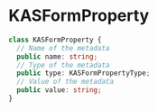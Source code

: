 # <a name="kasformproperty"></a>KASFormProperty
```typescript
class KASFormProperty {
  // Name of the metadata
  public name: string;
  // Type of the metadata
  public type: KASFormPropertyType;
  // Value of the metadata
  public value: string;
}
```
